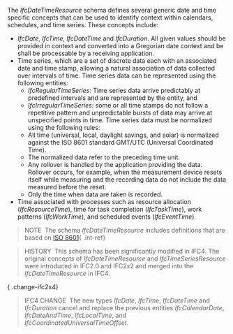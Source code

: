 ﻿The _IfcDateTimeResource_ schema defines several generic date and time specific concepts that can be used to identify context within calendars, schedules, and time series. These concepts include:

*  _IfcDate_, _IfcTime_, _IfcDateTime_ and _IfcDuration_. All given values should be provided in context and converted into a Gregorian date context and be shall be processable by a receiving application. 
* Time series, which are a set of discrete data each with an associated date and time stamp, allowing a natural association of data collected over intervals of time. Time series data can be represented using the following entities: 
    *  _IfcRegularTimeSeries_: Time series data arrive predictably at predefined intervals and are represented by the entity, and 
    *  _IfcIrregularTimeSeries_: some or all time stamps do not follow a repetitive pattern and unpredictable bursts of data may arrive at unspecified points in time.  Time series data must be normalized using the following rules: 
    * All time (universal, local, daylight savings, and solar) is normalized against the ISO 8601 standard GMT/UTC (Universal Coordinated Time). 
    * The normalized data refer to the preceding time unit. 
    * Any rollover is handled by the application providing the data. Rollover occurs, for example, when the measurement device resets itself while measuring and the recording data do not include the data measured before the reset. 
    * Only the time when data are taken is recorded. 
* Time associated with processes such as resource allocation (_IfcResourceTime_), time for task completion (_IfcTaskTime_), work patterns (_IfcWorkTime_), and scheduled events (_IfcEventTime_). 

> NOTE&nbsp; The schema _IfcDateTimeResource_ includes definitions that are based on [ISO 8601](../../bibliography.htm#iso-8601){ .int-ref}

> HISTORY&nbsp; This schema has been significantly modified in IFC4. The original concepts of _IfcDateTimeResource_ and _IfcTimeSeriesResource_ were introduced in IFC2.0 and IFC2x2 and merged into the _IfcDateTimeResource_ in IFC4.

{ .change-ifc2x4}
> IFC4 CHANGE&nbsp; The new types _IfcDate_, _IfcTime_, _IfcDateTime_ and _IfcDuration_ cancel and replace the previous entities _IfcCalendarDate_, _IfcDateAndTime_, _IfcLocalTime_, and _IfcCoordinatedUniversalTimeOffset_.
